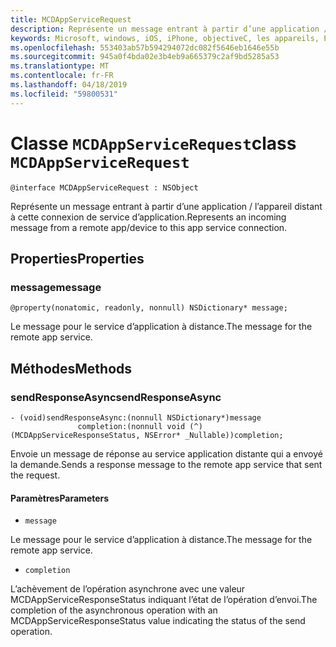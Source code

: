 ```yaml
---
title: MCDAppServiceRequest
description: Représente un message entrant à partir d’une application / l’appareil distant à cette connexion de service d’application.
keywords: Microsoft, windows, iOS, iPhone, objectiveC, les appareils, Project Rome connectés
ms.openlocfilehash: 553403ab57b594294072dc082f5646eb1646e55b
ms.sourcegitcommit: 945a0f4bda02e3b4eb9a665379c2af9bd5285a53
ms.translationtype: MT
ms.contentlocale: fr-FR
ms.lasthandoff: 04/18/2019
ms.locfileid: "59800531"
---
```

# <a name="class-mcdappservicerequest"></a><span data-ttu-id="68bc1-104">Classe `MCDAppServiceRequest`</span><span class="sxs-lookup"><span data-stu-id="68bc1-104">class `MCDAppServiceRequest`</span></span>

```
@interface MCDAppServiceRequest : NSObject
```
<span data-ttu-id="68bc1-105">Représente un message entrant à partir d’une application / l’appareil distant à cette connexion de service d’application.</span><span class="sxs-lookup"><span data-stu-id="68bc1-105">Represents an incoming message from a remote app/device to this app service connection.</span></span>

## <a name="properties"></a><span data-ttu-id="68bc1-106">Properties</span><span class="sxs-lookup"><span data-stu-id="68bc1-106">Properties</span></span>

### <a name="message"></a><span data-ttu-id="68bc1-107">message</span><span class="sxs-lookup"><span data-stu-id="68bc1-107">message</span></span> 
`@property(nonatomic, readonly, nonnull) NSDictionary* message;`

<span data-ttu-id="68bc1-108">Le message pour le service d’application à distance.</span><span class="sxs-lookup"><span data-stu-id="68bc1-108">The message for the remote app service.</span></span>

## <a name="methods"></a><span data-ttu-id="68bc1-109">Méthodes</span><span class="sxs-lookup"><span data-stu-id="68bc1-109">Methods</span></span>

### <a name="sendresponseasync"></a><span data-ttu-id="68bc1-110">sendResponseAsync</span><span class="sxs-lookup"><span data-stu-id="68bc1-110">sendResponseAsync</span></span> 
```
- (void)sendResponseAsync:(nonnull NSDictionary*)message
               completion:(nonnull void (^)(MCDAppServiceResponseStatus, NSError* _Nullable))completion;
```

<span data-ttu-id="68bc1-111">Envoie un message de réponse au service application distante qui a envoyé la demande.</span><span class="sxs-lookup"><span data-stu-id="68bc1-111">Sends a response message to the remote app service that sent the request.</span></span>

#### <a name="parameters"></a><span data-ttu-id="68bc1-112">Paramètres</span><span class="sxs-lookup"><span data-stu-id="68bc1-112">Parameters</span></span>
* `message` 

<span data-ttu-id="68bc1-113">Le message pour le service d’application à distance.</span><span class="sxs-lookup"><span data-stu-id="68bc1-113">The message for the remote app service.</span></span>

* `completion`     

<span data-ttu-id="68bc1-114">L’achèvement de l’opération asynchrone avec une valeur MCDAppServiceResponseStatus indiquant l’état de l’opération d’envoi.</span><span class="sxs-lookup"><span data-stu-id="68bc1-114">The completion of the asynchronous operation with an MCDAppServiceResponseStatus value indicating the status of the send operation.</span></span>